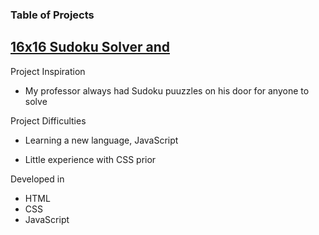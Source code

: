 ### Table of Projects

## [16x16 Sudoku Solver and ](https://steven-phun.github.io/Steven-Phun/16x16-Sudoku-Solver)

Project Inspiration 

- My professor always had Sudoku puuzzles on his door for anyone to solve

Project Difficulties

- Learning a new language, JavaScript

- Little experience with CSS prior 

Developed in

- HTML
- CSS
- JavaScript
